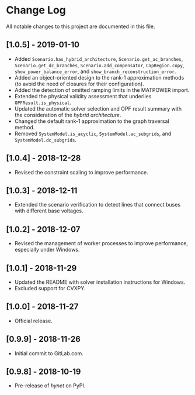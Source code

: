 # Change Log

All notable changes to this project are documented in this file.

## [1.0.5] - 2019-01-10
- Added ``Scenario.has_hybrid_architecture``, ``Scenario.get_ac_branches``, ``Scenario.get_dc_branches``, ``Scenario.add_compensator``, ``CapRegion.copy``, ``show_power_balance_error``, and ``show_branch_reconstruction_error``.
- Added an object-oriented design to the rank-1 approximation methods (to avoid the need of closures for their configuration).
- Added the detection of omitted ramping limits in the MATPOWER import.
- Extended the physical validity assessment that underlies ``OPFResult.is_physical``.
- Updated the automatic solver selection and OPF result summary with the consideration of the *hybrid architecture*.
- Changed the default rank-1 approximation to the graph traversal method.
- Removed ``SystemModel.is_acyclic``, ``SystemModel.ac_subgrids``, and ``SystemModel.dc_subgrids``.

## [1.0.4] - 2018-12-28
- Revised the constraint scaling to improve performance.

## [1.0.3] - 2018-12-11
- Extended the scenario verification to detect lines that connect buses with different base voltages.

## [1.0.2] - 2018-12-07
- Revised the management of worker processes to improve performance, especially under Windows.

## [1.0.1] - 2018-11-29
- Updated the README with solver installation instructions for Windows.
- Excluded support for CVXPY.

## [1.0.0] - 2018-11-27
- Official release.

## [0.9.9] - 2018-11-26
- Initial commit to GitLab.com.

## [0.9.8] - 2018-10-19
- Pre-release of *hynet* on PyPI.

